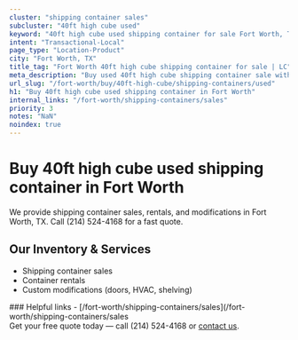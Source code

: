 ```yaml
---
cluster: "shipping container sales"
subcluster: "40ft high cube used"
keyword: "40ft high cube used shipping container for sale Fort Worth, TX"
intent: "Transactional-Local"
page_type: "Location-Product"
city: "Fort Worth, TX"
title_tag: "Fort Worth 40ft high cube shipping container for sale | LC"
meta_description: "Buy used 40ft high cube shipping container sale with local delivery in Fort Worth, TX. LC Container — local Since 2003. Request a fast quote today."
url_slug: "/fort-worth/buy/40ft-high-cube/shipping-containers/used"
h1: "Buy 40ft high cube used shipping container in Fort Worth"
internal_links: "/fort-worth/shipping-containers/sales"
priority: 3
notes: "NaN"
noindex: true
---
```


# Buy 40ft high cube used shipping container in Fort Worth

We provide shipping container sales, rentals, and modifications in Fort Worth, TX. Call (214) 524-4168 for a fast quote.

## Our Inventory & Services
- Shipping container sales
- Container rentals
- Custom modifications (doors, HVAC, shelving)

<div data-section="internal-links">
### Helpful links
- [/fort-worth/shipping-containers/sales](/fort-worth/shipping-containers/sales
</div>

<div data-section="cta">
Get your free quote today — call (214) 524-4168 or <a href="/contact">contact us</a>.
</div>

<script type="application/ld+json">{"@context":"https://schema.org","@type":"FAQPage","mainEntity":[{"@type":"Question","name":"How much does delivery cost in Fort Worth, TX?","acceptedAnswer":{"@type":"Answer","text":"Delivery costs vary by distance and container size. Most deliveries in Fort Worth, TX range from $150-$300. Call (214) 524-4168 for an exact quote based on your specific location."}},{"@type":"Question","name":"Do you offer financing or payment plans?","acceptedAnswer":{"@type":"Answer","text":"We accept major credit cards, checks, and can discuss commercial terms for bulk purchases. Call (214) 524-4168 to discuss options."}},{"@type":"Question","name":"Can you customize containers in Fort Worth, TX?","acceptedAnswer":{"@type":"Answer","text":"Yes — we perform modifications like doors, HVAC, insulation, and shelving. Request a custom quote at (214) 524-4168 or via our contact form."}}]}</script>
